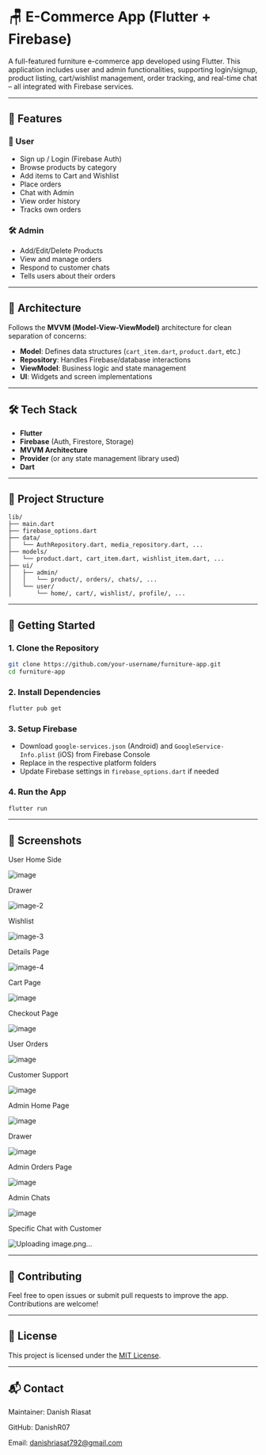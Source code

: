 
# 🪑 E-Commerce App (Flutter + Firebase)

A full-featured furniture e-commerce app developed using Flutter. This application includes user and admin functionalities, supporting login/signup, product listing, cart/wishlist management, order tracking, and real-time chat – all integrated with Firebase services.

---

## 📱 Features

### 👥 User
- Sign up / Login (Firebase Auth)
- Browse products by category
- Add items to Cart and Wishlist
- Place orders
- Chat with Admin
- View order history
- Tracks own orders

### 🛠️ Admin
- Add/Edit/Delete Products
- View and manage orders
- Respond to customer chats
- Tells users about their orders

---

## 🧱 Architecture

Follows the **MVVM (Model-View-ViewModel)** architecture for clean separation of concerns:

- **Model**: Defines data structures (`cart_item.dart`, `product.dart`, etc.)
- **Repository**: Handles Firebase/database interactions
- **ViewModel**: Business logic and state management
- **UI**: Widgets and screen implementations

---

## 🛠️ Tech Stack

- **Flutter**
- **Firebase** (Auth, Firestore, Storage)
- **MVVM Architecture**
- **Provider** (or any state management library used)
- **Dart**

---

## 📂 Project Structure

```
lib/
├── main.dart
├── firebase_options.dart
├── data/
│   └── AuthRepository.dart, media_repository.dart, ...
├── models/
│   └── product.dart, cart_item.dart, wishlist_item.dart, ...
├── ui/
│   ├── admin/
│   │   └── product/, orders/, chats/, ...
│   └── user/
│       └── home/, cart/, wishlist/, profile/, ...
```

---

## 🚀 Getting Started

### 1. Clone the Repository
```bash
git clone https://github.com/your-username/furniture-app.git
cd furniture-app
```

### 2. Install Dependencies
```bash
flutter pub get
```

### 3. Setup Firebase
- Download `google-services.json` (Android) and `GoogleService-Info.plist` (iOS) from Firebase Console
- Replace in the respective platform folders
- Update Firebase settings in `firebase_options.dart` if needed

### 4. Run the App
```bash
flutter run
```

---

## 📸 Screenshots

User Home Side

![image](https://github.com/user-attachments/assets/3cf564c9-d745-4646-b181-82fb46205963)

Drawer

![image-2](https://github.com/user-attachments/assets/5ccdcd7e-46da-4fd0-afa9-9c98b51ffeb8)

Wishlist

![image-3](https://github.com/user-attachments/assets/94b8ac96-4c76-4db8-9252-bf0f051660dd)

Details Page

![image-4](https://github.com/user-attachments/assets/39bf70d4-ac43-4767-809b-cfd8a548c92a)

Cart Page

![image](https://github.com/user-attachments/assets/4d54f4fc-5bc1-4048-bc56-ee5d0c99b30c)

Checkout Page

![image](https://github.com/user-attachments/assets/f4dc5d2c-cb06-4a92-8546-297ad58dbb9a)

User Orders

![image](https://github.com/user-attachments/assets/28ec32d2-efc9-45c4-abc4-782e140300fa)

Customer Support

![image](https://github.com/user-attachments/assets/7aea1069-bfa8-4e66-bd8d-0ca5c7ab6aee)

Admin Home Page

![image](https://github.com/user-attachments/assets/811cd843-ce31-44fe-997e-a7e60d1c665c)

Drawer

![image](https://github.com/user-attachments/assets/9e40a962-fe8d-4cae-8593-b52fb38acfbf)

Admin Orders Page

![image](https://github.com/user-attachments/assets/45dcfb75-4cdc-43c3-b521-bccd8717d056)

Admin Chats

![image](https://github.com/user-attachments/assets/0f3e5f74-7ae2-4397-90b7-e548e16f8e1e)

Specific Chat with Customer

![Uploading image.png…]()



---

## 🤝 Contributing

Feel free to open issues or submit pull requests to improve the app. Contributions are welcome!

---

## 📃 License

This project is licensed under the [MIT License](LICENSE).

---

## 📬 Contact

Maintainer: Danish Riasat

GitHub: DanishR07

Email: danishriasat792@gmail.com
